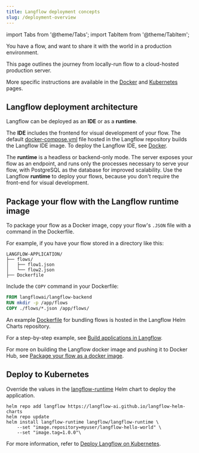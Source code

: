```yaml
---
title: Langflow deployment concepts
slug: /deployment-overview
---
```


import Tabs from '@theme/Tabs';
import TabItem from '@theme/TabItem';

You have a flow, and want to share it with the world in a production environment.

This page outlines the journey from locally-run flow to a cloud-hosted production server.

More specific instructions are available in the [Docker](/deployment-docker) and [Kubernetes](/deployment-kubernetes) pages.

## Langflow deployment architecture

Langflow can be deployed as an **IDE** or as a **runtime**.

The **IDE** includes the frontend for visual development of your flow. The default [docker-compose.yml](https://github.com/langflow-ai/langflow/blob/main/docker_example/docker-compose.yml) file hosted in the Langflow repository builds the Langflow IDE image. To deploy the Langflow IDE, see [Docker](/deployment-docker).

The **runtime** is a headless or backend-only mode. The server exposes your flow as an endpoint, and runs only the processes necessary to serve your flow, with PostgreSQL as the database for improved scalability. Use the Langflow **runtime** to deploy your flows, because you don't require the front-end for visual development.

## Package your flow with the Langflow runtime image

To package your flow as a Docker image, copy your flow's `.JSON` file with a command in the Dockerfile.

For example, if you have your flow stored in a directory like this:

```text
LANGFLOW-APPLICATION/
├── flows/
│   ├── flow1.json
│   └── flow2.json
├── Dockerfile
```

Include the `COPY` command in your Dockerfile:

```dockerfile
FROM langflowai/langflow-backend
RUN mkdir -p /app/flows
COPY ./flows/*.json /app/flows/
```

An example [Dockerfile](https://github.com/langflow-ai/langflow-helm-charts/blob/main/examples/langflow-runtime/docker/Dockerfile) for bundling flows is hosted in the Langflow Helm Charts repository.

For a step-by-step example, see [Build applications in Langflow](/platform-build-application).

For more on building the Langflow docker image and pushing it to Docker Hub, see [Package your flow as a docker image](/deployment-docker#package-your-flow-as-a-docker-image).

## Deploy to Kubernetes

Override the values in the [langflow-runtime](https://github.com/langflow-ai/langflow-helm-charts/blob/main/charts/langflow-runtime/Chart.yaml) Helm chart to deploy the application.

```text
helm repo add langflow https://langflow-ai.github.io/langflow-helm-charts
helm repo update
helm install langflow-runtime langflow/langflow-runtime \
    --set "image.repository=myuser/langflow-hello-world" \
    --set "image.tag=1.0.0"\
```

For more information, refer to [Deploy Langflow on Kubernetes](/deployment-kubernetes).







